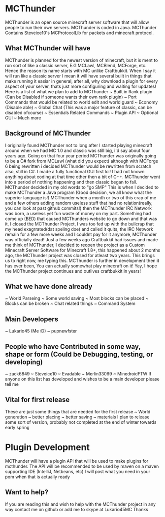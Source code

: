 MCThunder
=========
MCThunder is an open source minecraft server software that will allow people to run their own servers. MCThunder is coded in Java. MCThunder Contains Steveice10's MCProtocolLib for packets and minecraft protocol.

What MCThunder will have
-
MCThunder is planned for the newest version of minecraft, but it is ment to run sort of like a classic server, E.G MCLawl, MCBlend, MCForge, etc. Hence the reason its name starts with MC unlike Craftbukkit. When I say it will run like a classic server I mean it will have several built in things that make running it easiar in general, after all, why download a plugin for every aspect of your server, thats just more configuring and waiting for updates!
Here is a list of what we plan to add to MCThunder
~ Built in Rank plugin (Can be Disabled if someone wants their own rank plugin)
~ Port Commands that would be related to world edit and world guard
~ Economy (Disable able)
~ Global Chat (This was a major feature of classic, can be disabled ofcourse) 
~ Essentials Related Commands
~ Plugin API
~ Optional GUI
~ Much more

Background of MCThunder
- 
I originally found MCThunder not to long after I started playing minecraft around when we had MC 1.0 and classic was still big, i'd say about four years ago. Going on that four year period MCThunder was originally going to be a C# fork from MCLawl (what did you expect) although with MCForge 6 being rewritten i decided MCThunder would be rewritten from scratch also, still in C#. I made a fully functional GUI first lol! I had not known anything about coding at that time other then a bit of C++. MCThunder went into a period of nothing happening and then classic began to fall. MCThunder decided in my old words to "go SMP" This is when I decided to make MCThunder a Java program (Good decision, we all know what the superior language is!) MCThunder when a month or two of this crap of me and a few others adding random useless stuff that had no relation(really, you can look at past github commits!) then the MCThunder IRC Network was born, a useless yet fun waste of money on my part. Something had come up (BED) that caused MCThunders website to go down and that was it, I closed the MCThunder Project, I was too fed up with the bullcrap that my head exagrrated(dat speling doe) and called it quits, the IRC Network remain for a few more weeks and I couldnt pay for it anymore, MCThunder was officially dead! Just a few weeks ago Craftbukkit had issues and made me think of MCThunder, I decided to reopen the project as a Custom Minecraft Server Software for Minecraft 1.8+, this happened about 2 months ago, the MCThunder project was closed for atleast two years. This brings us to right now, me typing this. MCThunder is further in development then it has ever been, You can actually somewhat play minecraft on it! Yay, I hope the MCThunder project continues and outlives craftbukkit in years!

What we have done already
-
~ World Parseing
~ Some world saving
~ Most blocks can be placed
~ Blocks can be broken 
~ Chat related things
~ Command System 

Main Developers
-
~ Lukario45 (Me :D)
~ pupnewfster

People who have Contributed in some way, shape or form (Could be Debugging, testing, or developing)
-
~ zack6849
~ Steveice10
~ Evadable
~ Merlin33069
~ MinedroidFTW
If anyone on this list has developed and wishes to be a main developer please tell me

Vital for first release
-
These are just some things that are needed for the first release
~ World generation
~ better placing
~ better saving
~ materials
I plan to release some sort of version, probably not completed at the end of winter towards early spring

Plugin Development
=
MCThunder will have a plugin API that will be used to make plugins for mcthunder. The API will be recommended to be used by maven on a maven supporting IDE (IntelliJ, Netbeans, etc) I will post what you need in your pom when that is actually ready

Want to help?
-
If you are reading this and wish to help with the MCThunder project in any way contact me on github or add me to skype at Lukario45MC Thanks 
